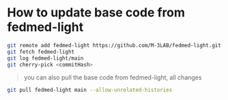 
# How to update base code from fedmed-light
```bash
git remote add fedmed-light https://github.com/M-3LAB/fedmed-light.git
git fetch fedmed-light
git log fedmed-light/main
git cherry-pick <commitHash>
```

> you can also pull the base code from fedmed-light, all changes
```bash
git pull fedmed-light main --allow-unrelated-histories
```
